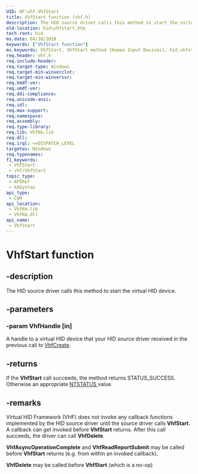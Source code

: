 ```yaml
---
UID: NF:vhf.VhfStart
title: VhfStart function (vhf.h)
description: The HID source driver calls this method to start the virtual HID device.
old-location: hid\vhfstart.htm
tech.root: hid
ms.date: 04/30/2018
keywords: ["VhfStart function"]
ms.keywords: VhfStart, VhfStart method [Human Input Devices], hid.vhfstart, vhf/VhfStart
req.header: vhf.h
req.include-header: 
req.target-type: Windows
req.target-min-winverclnt: 
req.target-min-winversvr: 
req.kmdf-ver: 
req.umdf-ver: 
req.ddi-compliance: 
req.unicode-ansi: 
req.idl: 
req.max-support: 
req.namespace: 
req.assembly: 
req.type-library: 
req.lib: VhfKm.lib
req.dll: 
req.irql: <=DISPATCH_LEVEL
targetos: Windows
req.typenames: 
f1_keywords:
 - VhfStart
 - vhf/VhfStart
topic_type:
 - APIRef
 - kbSyntax
api_type:
 - COM
api_location:
 - VhfKm.lib
 - VhfKm.dll
api_name:
 - VhfStart
---
```


# VhfStart function


## -description

The HID source driver calls this method to start the virtual HID device.

## -parameters

### -param VhfHandle [in]


A handle to a virtual HID device that your HID source driver received in the previous call to <a href="/windows-hardware/drivers/ddi/vhf/nf-vhf-vhfcreate">VhfCreate</a>.

## -returns

If the <b>VhfStart</b> call succeeds, the method returns STATUS_SUCCESS. Otherwise an appropriate <a href="/windows-hardware/drivers/kernel/ntstatus-values">NTSTATUS </a> value.

## -remarks

Virtual HID Framework (VHF) does not invoke any callback functions implemented by the HID source driver until the source driver calls <b>VhfStart</b>. A callback can get invoked before <b>VhfStart</b> returns.  After this call succeeds, the driver can call <b>VhfDelete</b>.

<b>VhfAsyncOperationComplete</b> and <b>VhfReadReportSubmit</b> may be called before <b>VhfStart</b> returns (e.g. from within an invoked callback).

<b>VhfDelete</b> may be called before <b>VhfStart</b> (which is a no-op)